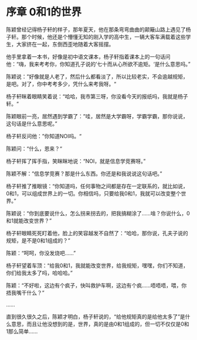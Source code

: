 # 序章 0和1的世界

陈颖曾经记得杨子轩的样子，那年夏天，他在那条弯弯曲曲的颠簸山路上遇见了杨子轩。那个时候，他还是个懵懂无知的刚入学的高中生，一辆大客车满载着这些学生，大家挤在一起，东倒西歪地随着大客摇摆。

他手里拿着一本书，好像是初中语文课本，杨子轩指着课本上的一句话问他：“嗨，我来考考你，你知道孔子说的’七十而从心所欲不逾矩。‘是什么意思吗。”

陈颖说：”好像就是人老了，然后什么都看淡了，所以比较老实，不会逾越规矩，是吧。对了，你中考考多少，凭什么来考我呀。“

杨子轩眯着眼睛笑着说：“哈哈，我市第三呀，你没看今天的报纸吗，我就是杨子轩。“

陈颖眼前一亮，居然遇到学霸了：”哇，居然是大学霸呀，学霸学霸，那你说说，这句话是什么意思呢。”

杨子轩反问他：”你知道NOI吗。“

陈颖问：“什么，恩来？“

杨子轩挥了挥手指，笑眯眯地说：“NOI，就是信息学竞赛呀。”

陈颖不解：”信息学竞赛？那是什么东西。你还是和我说说这句话吧。”

杨子轩推了推眼镜：“你知道吗，任何事物之间都是存在一定联系的，就比如说，0和1，可以组成世界上的一切。你相信吗，只要给我0和1，我就可以改变整个世界。”

陈颖说：“你到底要说什么，怎么拐来拐去的，把我搞糊涂了……啥？你说什么，0和1就能改变世界？”

杨子轩眼睛死死盯着他，脸上的笑容越发不自然了：“哈哈，那你说，孔夫子说的规矩，是不是0和1组成的？”

陈颖：“呵呵，你没发烧吧……”

杨子轩望着车顶：“给我0和1，我就能改变世界，给我规矩，嘿嘿，你们不知道，你们给我太多了吗，哈哈哈。”

陈颖：“不好啦，这边有个疯子，快叫救护车啊，这边有个疯……唔唔唔，喂，你捂我嘴干什么？”

……

直到很久很久之后，陈颖才明白，杨子轩说的，“给他规矩真的是给他太多了”是什么意思，而且让他没想到的是，世界，真的是由0和1组成的，但一切不仅仅是0和1那么简单……


